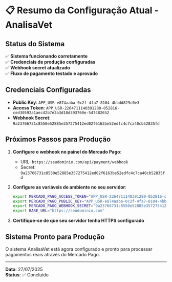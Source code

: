 # 📋 Resumo da Configuração Atual - AnalisaVet

## Status do Sistema

✅ **Sistema funcionando corretamente**  
✅ **Credenciais de produção configuradas**  
✅ **Webhook secret atualizado**  
✅ **Fluxo de pagamento testado e aprovado**

## Credenciais Configuradas

- **Public Key**: `APP_USR-e874aaba-0c2f-4fa7-8104-4bbdd829c0e3`
- **Access Token**: `APP_USR-2264711140391280-052816-ced30592a1aec42b7e2a3d10d393760e-547482652`
- **Webhook Secret**: `9a23766731c8550e52885e357275412ed02f6163be52edfc4c7ca40cb52835fd`

## Próximos Passos para Produção

1. **Configure o webhook no painel do Mercado Pago**:
   - URL: `https://seudominio.com/api/payment/webhook`
   - Secret: `9a23766731c8550e52885e357275412ed02f6163be52edfc4c7ca40cb52835fd`

2. **Configure as variáveis de ambiente no seu servidor**:
   ```bash
   export MERCADO_PAGO_ACCESS_TOKEN="APP_USR-2264711140391280-052816-ced30592a1aec42b7e2a3d10d393760e-547482652"
   export MERCADO_PAGO_PUBLIC_KEY="APP_USR-e874aaba-0c2f-4fa7-8104-4bbdd829c0e3"
   export MERCADO_PAGO_WEBHOOK_SECRET="9a23766731c8550e52885e357275412ed02f6163be52edfc4c7ca40cb52835fd"
   export BASE_URL="https://seudominio.com"
   ```

3. **Certifique-se de que seu servidor tenha HTTPS configurado**

## Sistema Pronto para Produção

O sistema AnalisaVet está agora configurado e pronto para processar pagamentos reais através do Mercado Pago.

---
**Data**: 27/07/2025  
**Status**: ✅ Concluído

